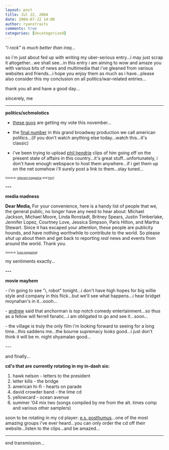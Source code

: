 ```yaml
---
layout: post
title: Jul 22, 2004
date: 2004-07-22 14:00
author: ryanstraits
comments: true
categories: [Uncategorized]
---
```

<em>"i rock" is much better than iraq...</em>

so i'm just about fed up with writing my uber-serious entry...i may just scrap it altogether...we shall see...in this entry i am aiming to wow and amaze you with various bits of news and multimedia that i've gleaned from various websites and friends...i hope you enjoy them as much as i have...please also consider this my conclusion on all politics/war-related entries...

thank you all and have a good day...

sincerely,
me

---

<strong>politics/schmolotics</strong>

- <a href="http://www.soundgenerator.com/news/index.cfm?articleid=3908" target="_new">these guys</a> are getting my vote this november...

- the <a href="http://atomfilms.shockwave.com/contentPlay/shockwave.jsp?id=this_land&amp;preplay=1&amp;ratingBar=off" target="_new">final number</a> in this grand broadway production we call american politics...(if you don't watch anything else today...watch this...it's classic)

- i've been trying to upload <a href="http://www.philhendrieshow.com" target="_new">phil hendrie</a> clips of him going off on the present state of affairs in this country...it's great stuff...unfortunately, i don't have enough webspace to host them anywhere...if i get them up on the net somehow i'll surely post a link to them...stay tuned...

<span style="font-size:xx-small;">(source: </span><a href="http://www.relevantmagazine.com" target="_new"><span style="font-size:xx-small;">relevant magazine</span></a><span style="font-size:xx-small;"> and </span><a href="http://www.xanga.com/abertroyle" target="_new"><span style="font-size:xx-small;">troy</span></a><span style="font-size:xx-small;">)</span>

<strong>---</strong>

<strong>media madness</strong>

<strong>Dear Media,
</strong>For your convenience, here is a handy list of people that we, the general public, no longer have any need to hear about: Michael Jackson, Michael Moore, Linda Ronstadt, Britney Spears, Justin Timberlake, Jennifer Lopez, Courtney Love, Jessica Simpson, Paris Hilton, and Martha Stewart. Since it has escaped your attention, these people are publicity hounds, and have nothing worthwhile to contribute to the world. So please <i>shut up</i> about them and get back to reporting <i>real</i> news and events from around the world.
Thank you.

<span style="font-size:xx-small;">(source: </span><a href="http://www.fusemagazine.net" target="_new"><span style="font-size:xx-small;">fuse magazine</span></a><span style="font-size:xx-small;">)</span>
<p dir="ltr">my sentiments exactly...</p>
<p dir="ltr"><strong>---</strong></p>
<p dir="ltr"><strong>movie mayhem</strong></p>
<p dir="ltr">- i'm going to see "i, robot" tonight...i don't have high hopes for big willie style and company in this flick...but we'll see what happens...i hear bridget moynahan's in it...oooh...</p>
<p dir="ltr">- <a href="http://www.xanga.com/weakfingers" target="_new">andrew</a> said that anchorman is top notch comedy entertainment...so thus as a fellow will ferrell fanatic...i am obligated to go and see it...soon...</p>
<p dir="ltr">- the village is truly the only film i'm looking forward to seeing for a long time...this saddens me...the bourne supremacy looks good...i just don't think it will be m. night shyamalan good...</p>
<p dir="ltr">---</p>
<p dir="ltr">and finally...</p>
<p dir="ltr"><strong>cd's that are currently rotating in my in-dash six:</strong></p>

<ol>
	<li>hawk nelson - letters to the president</li>
	<li>letter kills - the bridge</li>
	<li>american hi-fi - hearts on parade</li>
	<li>david crowder band - the lime cd</li>
	<li>yellowcard - ocean avenue</li>
	<li>
<div>summer '04 mix two (songs compiled by me from the alt. times comp and various other samplers)</div></li>
</ol>
soon to be rotating in my cd player: <a href="http://www.esposthumus.com/buy.html" target="_new">e.s. posthumus</a>...one of the most amazing groups i've ever heard...you can only order the cd off their website...listen to the clips...and be amazed...

---

end transmission...
